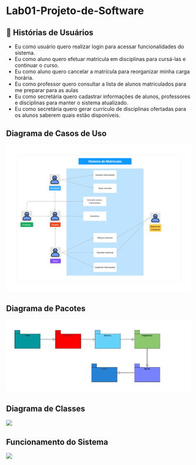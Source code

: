 # Lab01-Projeto-de-Software

## 📜 Histórias de Usuários 
<ul>
  <li>Eu como usuário quero realizar login para acessar funcionalidades do sistema.</li>
  <li>Eu como aluno quero efetuar matrícula em disciplinas para cursá-las e continuar o
curso.</li>
  <li>Eu como aluno quero cancelar a matrícula para reorganizar minha carga horária.</li>
  <li>Eu como professor quero consultar a lista de alunos matriculados para me preparar
para as aulas</li>
  <li>Eu como secretária quero cadastrar informações de alunos, professores e disciplinas
para manter o sistema atualizado.</li>
  <li>Eu como secretária quero gerar currículo de disciplinas ofertadas para os alunos
saberem quais estão disponíveis.</li>
</ul>


## Diagrama de Casos de Uso


<img src="Artefatos/Diagrama-De-Casos-de-Uso.jpeg"></img>


## Diagrama de Pacotes


<img src="Artefatos/Diagrama-De-Pacotes.jpeg"></img>


## Diagrama de Classes


<img src="Artefatos/Diagrama-de-Classes.png"></img>


## Funcionamento do Sistema


<img src="Artefatos/Video-Do-Sistema.gif"></img>
